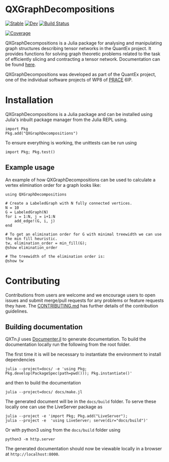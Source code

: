 # QXGraphDecompositions

[![Stable](https://img.shields.io/badge/docs-stable-blue.svg)](https://JuliaQX.github.io/QXGraphDecompositions.jl/stable)
[![Dev](https://img.shields.io/badge/docs-dev-blue.svg)](https://JuliaQX.github.io/QXGraphDecompositions.jl/dev)
[![Build Status](https://github.com/JuliaQX/QXGraphDecompositions.jl/workflows/CI/badge.svg)](https://github.com/JuliaQX/QXGraphDecompositions.jl/actions)
<!-- [![Build Status](https://github.com/JuliaQX/QXGraphDecompositions.jl/badges/master/pipeline.svg)](https://github.com/JuliaQX/QXGraphDecompositions.jl/pipelines)
[![Coverage](https://github.com/JuliaQX/QXGraphDecompositions.jl/badges/master/coverage.svg)](https://github.com/JuliaQX/QXGraphDecompositions.jl/commits/master) -->
[![Coverage](https://codecov.io/gh/JuliaQX/QXGraphDecompositions.jl/branch/master/graph/badge.svg)](https://codecov.io/gh/JuliaQX/QXGraphDecompositions.jl)


QXGraphDecompositions is a Julia package for analysing and manipulating graph structures describing tensor 
networks in the QuantEx project. It provides functions for solving graph theoretic problems 
related to the task of efficiently slicing and contracting a tensor network. Documentation can be found
[here](https://juliaqx.github.io/QXGraphDecompositions.jl/dev/).

QXGraphDecompositions was developed as part of the QuantEx project, one of the individual software 
projects of WP8 of [PRACE](https://prace-ri.eu/) 6IP.

# Installation

QXGraphDecompositions is a Julia package and can be installed using Julia's inbuilt package manager from 
the Julia REPL using.

```
import Pkg
Pkg.add("QXGraphDecompositions")
```

To ensure everything is working, the unittests can be run using

```
import Pkg; Pkg.test()
```

## Example usage

An example of how QXGraphDecompositions can be used to calculate a vertex elimination order for a graph
looks like:

```
using QXGraphDecompositions

# Create a LabeledGraph with N fully connected vertices.
N = 10
G = LabeledGraph(N)
for i = 1:N, j = i+1:N
    add_edge!(G, i, j)
end

# To get an elimination order for G with minimal treewidth we can use the min fill heuristic.
tw, elimination_order = min_fill(G);
@show elimination_order

# The treewidth of the elimination order is:
@show tw
```

# Contributing
Contributions from users are welcome and we encourage users to open issues and submit 
merge/pull requests for any problems or feature requests they have. The 
[CONTRIBUTING.md](CONTRIBUTION.md) has further details of the contribution guidelines.


## Building documentation

QXTn.jl uses [Documenter.jl](https://juliadocs.github.io/Documenter.jl/stable/) to generate documentation. To build the documentation locally run the following from the root folder.

The first time it is will be necessary to instantiate the environment to install dependencies

```
julia --project=docs/ -e 'using Pkg; Pkg.develop(PackageSpec(path=pwd())); Pkg.instantiate()'
```

and then to build the documentation

```
julia --project=docs/ docs/make.jl
```

The generated document will be in the `docs/build` folder. To serve these locally one can
use the LiveServer package as

```
julia --project -e 'import Pkg; Pkg.add("LiveServer");
julia --project -e  'using LiveServer; serve(dir="docs/build")'
```

Or with python3 using from the `docs/build` folder using

```
python3 -m http.server
```

The generated documentation should now be viewable locally in a browser at `http://localhost:8000`.
